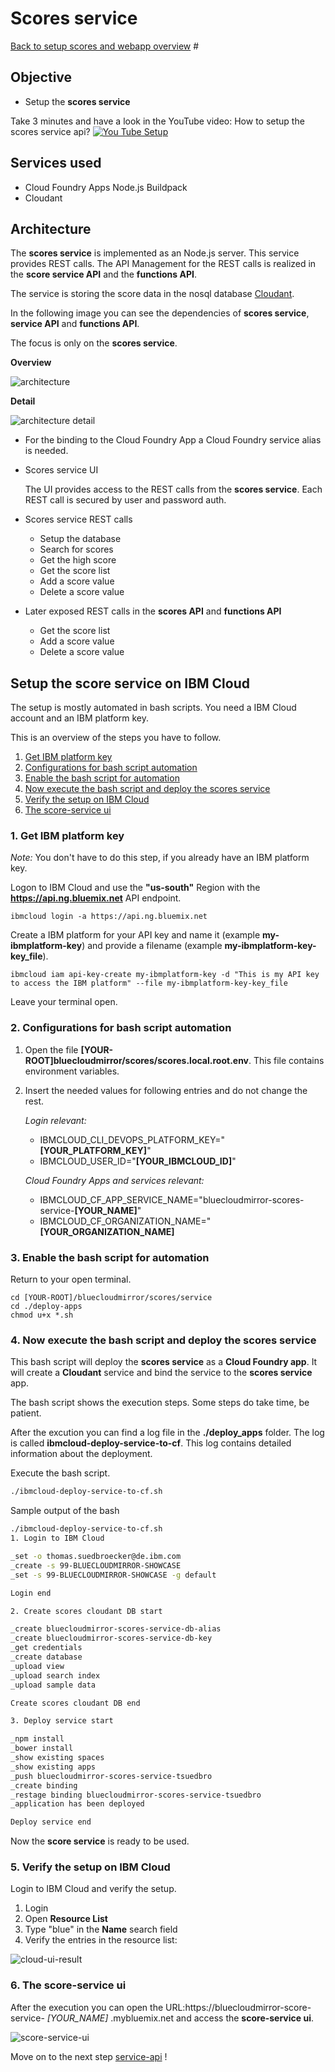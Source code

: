 # Scores service

[Back to setup scores and webapp overview](../README.md) #

## Objective

* Setup the **scores service**

Take 3 minutes and have a look in the YouTube video: How to setup the scores service api?
[![You Tube Setup](https://img.youtube.com/vi/xpMjO9ZTzq0/0.jpg)](https://www.youtube.com/watch?v=xpMjO9ZTzq0 "Click play on youtube")

## Services used

* Cloud Foundry Apps Node.js Buildpack
* Cloudant

## Architecture

The **scores service** is implemented as an Node.js server.
This service provides REST calls. The API Management for the REST calls is realized in the **score service API** and the 
**functions API**.

The service is storing the score data in the nosql database [Cloudant](https://www.ibm.com/cloud/cloudant).

In the following image you can see the dependencies of **scores service**, **service API** and **functions API**.

The focus is only on the  **scores service**.

**Overview**

![architecture](docimages/scores-architecture-scores-service.png)

**Detail**

![architecture detail](docimages/scores-architecture-scores-service-detail.png)

* For the binding to the Cloud Foundry App a Cloud Foundry service alias is needed.

* Scores service UI

   The UI provides access to the REST calls from the **scores service**. Each REST call is secured by user and password auth.
   
* Scores service REST calls
   * Setup the database 
   * Search for scores 
   * Get the high score
   * Get the score list
   * Add a score value
   * Delete a score value

* Later exposed REST calls in the **scores API** and **functions API**
   * Get the score list
   * Add a score value
   * Delete a score value

## Setup the score service on IBM Cloud

The setup is mostly automated in bash scripts.
You need a IBM Cloud account and an IBM platform key.

This is an overview of the steps you have to follow.

1. [Get IBM platform key](#part-SETUP-00)
2. [Configurations for bash script automation](#part-SETUP-01)
3. [Enable the bash script for automation](#part-SETUP-02)
4. [Now execute the bash script and deploy the scores service](#part-SETUP-03)
5. [Verify the setup on IBM Cloud](#part-SETUP-04)
6. [The score-service ui](#part-SETUP-05)

### 1. Get IBM platform key <a name="part-SETUP-00"></a>

_Note:_ You don't have to do this step, if you already have an IBM platform key.

Logon to IBM Cloud and use the **"us-south"** Region with the  **https://api.ng.bluemix.net** API endpoint.
```
ibmcloud login -a https://api.ng.bluemix.net
```

Create a IBM platform for your API key and name it (example **my-ibmplatform-key**) and provide a filename  (example **my-ibmplatform-key-key_file**).
```
ibmcloud iam api-key-create my-ibmplatform-key -d "This is my API key to access the IBM platform" --file my-ibmplatform-key-key_file
```

Leave your terminal open.

### 2. Configurations for bash script automation <a name="part-SETUP-01"></a>

1. Open the file **[YOUR-ROOT]bluecloudmirror/scores/scores.local.root.env**.
This file contains environment variables.

2. Insert the needed values for following entries and do not change the rest.

   _Login relevant:_

      * IBMCLOUD_CLI_DEVOPS_PLATFORM_KEY="**[YOUR_PLATFORM_KEY]**"
      * IBMCLOUD_USER_ID="**[YOUR_IBMCLOUD_ID]**"

   _Cloud Foundry Apps and services relevant:_

      * IBMCLOUD_CF_APP_SERVICE_NAME="bluecloudmirror-scores-service-**[YOUR_NAME]**"
      * IBMCLOUD_CF_ORGANIZATION_NAME="**[YOUR_ORGANIZATION_NAME]**
      

### 3. Enable the bash script for automation <a name="part-SETUP-02"></a>

Return to your open terminal.
```
cd [YOUR-ROOT]/bluecloudmirror/scores/service
cd ./deploy-apps
chmod u+x *.sh
```

### 4. Now execute the bash script and deploy the scores service <a name="part-SETUP-03"></a>

This bash script will deploy the **scores service** as a **Cloud Foundry app**.
It will create a **Cloudant** service and bind the service to the **scores service** app.

The bash script shows the execution steps. Some steps do take time, be patient.

After the excution you can find a log file in the **./deploy_apps** folder. The log is called **ibmcloud-deploy-service-to-cf**. This log contains detailed information about the deployment.

Execute the bash script.

```sh
./ibmcloud-deploy-service-to-cf.sh
```
Sample output of the bash

```sh
./ibmcloud-deploy-service-to-cf.sh 
1. Login to IBM Cloud

_set -o thomas.suedbroecker@de.ibm.com
_create -s 99-BLUECLOUDMIRROR-SHOWCASE
_set -s 99-BLUECLOUDMIRROR-SHOWCASE -g default

Login end

2. Create scores cloudant DB start

_create bluecloudmirror-scores-service-db-alias
_create bluecloudmirror-scores-service-db-key
_get credentials
_create database
_upload view
_upload search index
_upload sample data

Create scores cloudant DB end

3. Deploy service start

_npm install
_bower install
_show existing spaces
_show existing apps
_push bluecloudmirror-scores-service-tsuedbro
_create binding
_restage binding bluecloudmirror-scores-service-tsuedbro
_application has been deployed 

Deploy service end
```

Now the **score service** is ready to be used.

### 5. Verify the setup on IBM Cloud <a name="part-SETUP-04"></a>

Login to IBM Cloud and verify the setup.

1. Login
2. Open **Resource List**
3. Type "blue" in the **Name** search field
4. Verify the entries in the resource list:

![cloud-ui-result](docimages/cloud-ui.png)

### 6. The score-service ui <a name="part-SETUP-05"></a>

After the execution you can open the URL:https://bluecloudmirror-score-service- *[YOUR_NAME]* .mybluemix.net and access the **score-service ui**.

![score-service-ui](docimages/scores-service-ui.png)


Move on to the next step [service-api](../service-api/README.md) !


















